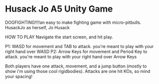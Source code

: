 # Husack Jo A5 Unity Game
DOGFIGHTING!!!!an easy to make fighting game with micro-pitbulls.
HusackJo as herself, Jo Husack

HOW TO PLAY
Navigate the start screen, and hit play.

P1: WASD for movement and TAB to attack. you're meant to play with your right hand over WASD
P2: Arrow Keys for movement and Period Key to attack. you're meant to play with your right hand over Arrow Keys

Both players have one attack, movement, and a jump button (mostly to show i'm using those cool rigidbodies). Attacks are one hit KOs, so mind your spacing!